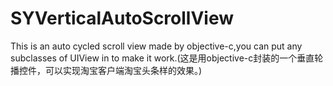 # SYVerticalAutoScrollView
This is an auto cycled scroll view made by objective-c,you can put any subclasses of UIView in to make it work.(这是用objective-c封装的一个垂直轮播控件，可以实现淘宝客户端淘宝头条样的效果。)
